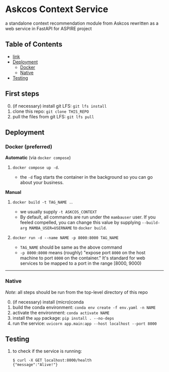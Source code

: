 # Askcos Context Service
a standalone context recommendation module from Askcos rewritten as a web service in FastAPI for ASPIRE project

## Table of Contents

- [link](#first-steps)
- [Deployment](#deployment)
    - [Docker](#docker-preferred)
    - [Native](#native)
- [Testing](#testing)

## First steps

0. (if necessary) install git LFS: `git lfs install`
1. clone this repo: `git clone THIS_REPO`
2. pull the files from git LFS: `git lfs pull`

## Deployment

### Docker (preferred)

**Automatic** (via `docker compose`)
1. `docker compose up -d`.

    - the `-d` flag starts the container in the background so you can go about your business.

**Manual**
1. `docker build -t TAG_NAME .`.

    - we usually supply `-t ASKCOS_CONTEXT`
    - By default, all commands are run under the `mambauser` user. If you feeled compelled, you can change this value by supplying `--build-arg MAMBA_USER=USERNAME` to `docker build`.

1. `docker run -d --name NAME -p 8000:8000 TAG_NAME`

    - `TAG_NAME` should be same as the above command
    - `-p 8000:8000` means (roughly) "expose port `8000` on the host machine to port `8000` on the container." It's standard for web services to be mapped to a port in the range [8000, 9000)

___

### Native
_Note_: all steps should be run from the top-level directory of this repo

0. (if necessary) install (micro)conda
1. build the conda environment: `conda env create -f env.yaml -n NAME`
1. activate the environment: `conda activate NAME`
1. install the `app` package: `pip install . --no-deps`
1. run the service: `uvicorn app.main:app --host localhost --port 8000`

## Testing
1. to check if the service is running:
    ```
    $ curl -X GET localhost:8000/health
    {"message":"Alive!"}
    ```